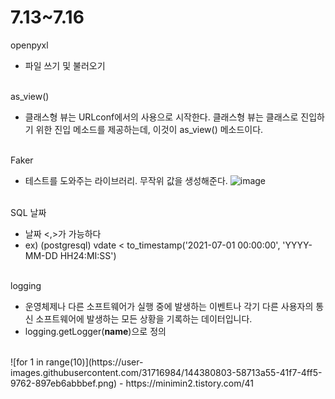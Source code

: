 # 7.13~7.16


openpyxl

- 파일 쓰기 및 불러오기
<br><br>


as_view()

- 클래스형 뷰는 URLconf에서의 사용으로 시작한다. 클래스형 뷰는 클래스로 진입하기 위한 진입 메소드를 제공하는데, 이것이 as_view() 메소드이다.
<br><br>


Faker

- 테스트를 도와주는 라이브러리. 무작위 값을 생성해준다.
![image](https://user-images.githubusercontent.com/31716984/126023476-1f3da919-a0db-4063-ae7b-bf68fb3a483a.png)
<br><br>


SQL 날짜

- 날짜 <,>가 가능하다
- ex) (postgresql)  vdate < to_timestamp('2021-07-01 00:00:00', 'YYYY-MM-DD HH24:MI:SS')
<br><br>


logging
- 운영체제나 다른 소프트웨어가 실행 중에 발생하는 이벤트나 각기 다른 사용자의 통신 소프트웨어에 발생하는 모든 상황을 기록하는 데이터입니다.
- logging.getLogger(__name__)으로 정의
<br>
![for 1 in range(10)](https://user-images.githubusercontent.com/31716984/144380803-58713a55-41f7-4ff5-9762-897eb6abbbef.png)
- https://minimin2.tistory.com/41 




